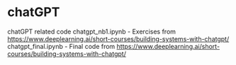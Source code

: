 # chatGPT
chatGPT related code
chatgpt_nb1.ipynb - Exercises from https://www.deeplearning.ai/short-courses/building-systems-with-chatgpt/
chatgpt_final.ipynb - Final code from https://www.deeplearning.ai/short-courses/building-systems-with-chatgpt/ 
